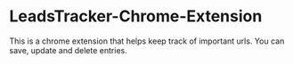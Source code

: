 # LeadsTracker-Chrome-Extension
This is a chrome extension that helps keep track of important urls.
You can save, update and delete entries.
